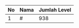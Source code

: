 | No | Nama            | Jumlah Level |
|----|-----------------|--------------|
| 1  | #    |    938        |

